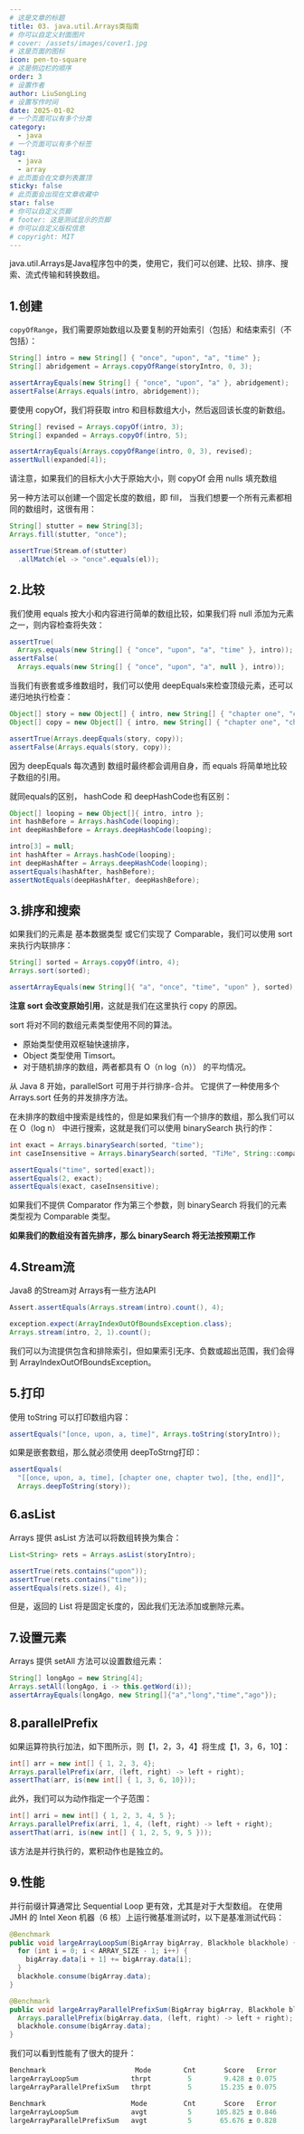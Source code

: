 ```yaml
---
# 这是文章的标题
title: 03. java.util.Arrays类指南
# 你可以自定义封面图片
# cover: /assets/images/cover1.jpg
# 这是页面的图标
icon: pen-to-square
# 这是侧边栏的顺序
order: 3
# 设置作者
author: LiuSongLing
# 设置写作时间
date: 2025-01-02
# 一个页面可以有多个分类
category:
  - java
# 一个页面可以有多个标签
tag:
  - java
  - array
# 此页面会在文章列表置顶
sticky: false
# 此页面会出现在文章收藏中
star: false
# 你可以自定义页脚
# footer: 这是测试显示的页脚
# 你可以自定义版权信息
# copyright: MIT
---
```


java.util.Arrays是Java程序包中的类，使用它，我们可以创建、比较、排序、搜索、流式传输和转换数组。

<!-- more -->


## 1.创建

`copyOfRange`，我们需要原始数组以及要复制的开始索引（包括）和结束索引（不包括）：
```java
String[] intro = new String[] { "once", "upon", "a", "time" };
String[] abridgement = Arrays.copyOfRange(storyIntro, 0, 3); 

assertArrayEquals(new String[] { "once", "upon", "a" }, abridgement); 
assertFalse(Arrays.equals(intro, abridgement));
```
要使用 copyOf，我们将获取 intro 和目标数组大小，然后返回该长度的新数组。

```java
String[] revised = Arrays.copyOf(intro, 3);
String[] expanded = Arrays.copyOf(intro, 5);

assertArrayEquals(Arrays.copyOfRange(intro, 0, 3), revised);
assertNull(expanded[4]);
```

请注意，如果我们的目标大小大于原始大小，则 copyOf 会用 nulls 填充数组

另一种方法可以创建一个固定长度的数组，即 fill， 当我们想要一个所有元素都相同的数组时，这很有用：

```java
String[] stutter = new String[3];
Arrays.fill(stutter, "once");

assertTrue(Stream.of(stutter)
  .allMatch(el -> "once".equals(el));
```


## 2.比较

我们使用 equals 按大小和内容进行简单的数组比较，如果我们将 null 添加为元素之一，则内容检查将失效：

```java
assertTrue(
  Arrays.equals(new String[] { "once", "upon", "a", "time" }, intro));
assertFalse(
  Arrays.equals(new String[] { "once", "upon", "a", null }, intro));
```

当我们有嵌套或多维数组时，我们可以使用 deepEquals来检查顶级元素，还可以递归地执行检查：

```java
Object[] story = new Object[] { intro, new String[] { "chapter one", "chapter two" }, end };
Object[] copy = new Object[] { intro, new String[] { "chapter one", "chapter two" }, end };

assertTrue(Arrays.deepEquals(story, copy));
assertFalse(Arrays.equals(story, copy));
```

因为 deepEquals 每次遇到 数组时最终都会调用自身，而 equals 将简单地比较子数组的引用。

就同equals的区别， hashCode 和 deepHashCode也有区别：

```java
Object[] looping = new Object[]{ intro, intro }; 
int hashBefore = Arrays.hashCode(looping);
int deepHashBefore = Arrays.deepHashCode(looping);

intro[3] = null;
int hashAfter = Arrays.hashCode(looping);
int deepHashAfter = Arrays.deepHashCode(looping);
assertEquals(hashAfter, hashBefore);
assertNotEquals(deepHashAfter, deepHashBefore);
```

## 3.排序和搜索

如果我们的元素是 基本数据类型 或它们实现了 Comparable，我们可以使用 sort 来执行内联排序：
```java
String[] sorted = Arrays.copyOf(intro, 4);
Arrays.sort(sorted);

assertArrayEquals(new String[]{ "a", "once", "time", "upon" }, sorted);
```

**注意 sort 会改变原始引用**，这就是我们在这里执行 copy 的原因。

sort 将对不同的数组元素类型使用不同的算法。
- 原始类型使用双枢轴快速排序，
- Object 类型使用 Timsort。
- 对于随机排序的数组，两者都具有 O（n log（n）） 的平均情况。

从 Java 8 开始，parallelSort 可用于并行排序-合并。 它提供了一种使用多个 Arrays.sort 任务的并发排序方法。

在未排序的数组中搜索是线性的，但是如果我们有一个排序的数组，那么我们可以在 O（log n） 中进行搜索，这就是我们可以使用 binarySearch 执行的作：

```java
int exact = Arrays.binarySearch(sorted, "time");
int caseInsensitive = Arrays.binarySearch(sorted, "TiMe", String::compareToIgnoreCase);

assertEquals("time", sorted[exact]);
assertEquals(2, exact);
assertEquals(exact, caseInsensitive);
```

如果我们不提供 Comparator 作为第三个参数，则 binarySearch 将我们的元素类型视为 Comparable 类型。

**如果我们的数组没有首先排序，那么 binarySearch 将无法按预期工作**


## 4.Stream流

Java8 的Stream对 Arrays有一些方法API

```java
Assert.assertEquals(Arrays.stream(intro).count(), 4);

exception.expect(ArrayIndexOutOfBoundsException.class);
Arrays.stream(intro, 2, 1).count();
```

我们可以为流提供包含和排除索引，但如果索引无序、负数或超出范围，我们会得到 ArrayIndexOutOfBoundsException。


## 5.打印

使用 toString 可以打印数组内容：

```java
assertEquals("[once, upon, a, time]", Arrays.toString(storyIntro));
```

如果是嵌套数组，那么就必须使用 deepToStrng打印：

```java
assertEquals(
  "[[once, upon, a, time], [chapter one, chapter two], [the, end]]",
  Arrays.deepToString(story));
```


## 6.asList

Arrays 提供 asList 方法可以将数组转换为集合：

```java
List<String> rets = Arrays.asList(storyIntro);

assertTrue(rets.contains("upon"));
assertTrue(rets.contains("time"));
assertEquals(rets.size(), 4);
```

但是，返回的 List 将是固定长度的，因此我们无法添加或删除元素。

## 7.设置元素

Arrays 提供 setAll 方法可以设置数组元素：

```java
String[] longAgo = new String[4];
Arrays.setAll(longAgo, i -> this.getWord(i)); 
assertArrayEquals(longAgo, new String[]{"a","long","time","ago"});
```

## 8.parallelPrefix

如果运算符执行加法，如下图所示，则【1，2，3，4】将生成【1，3，6，10】：

```java
int[] arr = new int[] { 1, 2, 3, 4};
Arrays.parallelPrefix(arr, (left, right) -> left + right);
assertThat(arr, is(new int[] { 1, 3, 6, 10}));
```

此外，我们可以为动作指定一个子范围：
```java
int[] arri = new int[] { 1, 2, 3, 4, 5 };
Arrays.parallelPrefix(arri, 1, 4, (left, right) -> left + right);
assertThat(arri, is(new int[] { 1, 2, 5, 9, 5 }));
```

该方法是并行执行的，累积动作也是独立的。


## 9.性能

并行前缀计算通常比 Sequential Loop 更有效，尤其是对于大型数组。
在使用 JMH 的 Intel Xeon 机器（6 核）上运行微基准测试时，以下是基准测试代码：

```java
@Benchmark
public void largeArrayLoopSum(BigArray bigArray, Blackhole blackhole) {
  for (int i = 0; i < ARRAY_SIZE - 1; i++) {
    bigArray.data[i + 1] += bigArray.data[i];
  }
  blackhole.consume(bigArray.data);
}

@Benchmark
public void largeArrayParallelPrefixSum(BigArray bigArray, Blackhole blackhole) {
  Arrays.parallelPrefix(bigArray.data, (left, right) -> left + right);
  blackhole.consume(bigArray.data);
}
```


我们可以看到性能有了很大的提升：

```java
Benchmark                      Mode        Cnt       Score   Error        Units
largeArrayLoopSum             thrpt         5        9.428 ± 0.075        ops/s
largeArrayParallelPrefixSum   thrpt         5       15.235 ± 0.075        ops/s

Benchmark                     Mode         Cnt       Score   Error        Units
largeArrayLoopSum             avgt          5      105.825 ± 0.846        ops/s
largeArrayParallelPrefixSum   avgt          5       65.676 ± 0.828        ops/s
```